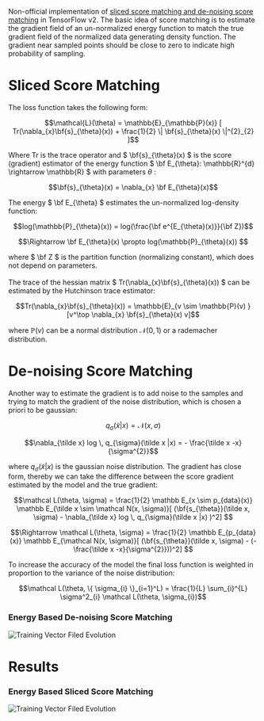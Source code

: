 Non-official implementation of [sliced score matching and de-noising score matching](https://arxiv.org/abs/1907.05600) in TensorFlow v2. The basic idea of score matching is to estimate the gradient field of an un-normalized energy function to match the true gradient field of the normalized data generating density function.
The gradient near sampled points should be close to zero to indicate high probability of sampling. 
# Sliced Score Matching
The loss function takes the following form:
```math
\mathcal{L}(\theta) = \mathbb{E}_{\mathbb{P}(x)} [ Tr(\nabla_{x}\bf{s}_{\theta}(x)) + \frac{1}{2} \| \bf{s}_{\theta}(x) \|^{2}_{2} ]
```

Where Tr is the trace operator and $` \bf{s}_{\theta}(x) `$ is the score (gradient) estimator of the energy function $` \bf E_{\theta}: \mathbb{R}^{d} \rightarrow \mathbb{R} `$  with parameters $` \theta `$ :

```math
\bf{s}_{\theta}(x) = \nabla_{x} \bf E_{\theta}(x)
```

The energy $` \bf E_{\theta} `$ estimates the un-normalized log-density function:

```math
log(\mathbb{P}_{\theta}(x)) = log(\frac{\bf e^{E_{\theta}(x)}}{\bf Z})
```

```math
\Rightarrow \bf E_{\theta}(x) \propto log(\mathbb{P}_{\theta}(x))  
```

where $` \bf Z `$ is the partition function (normalizing constant), which does not depend on parameters.
\
\
The trace of the hessian matrix $` Tr(\nabla_{x}\bf{s}_{\theta}(x)) `$ can be estimated by the Hutchinson trace estimator:

```math
Tr(\nabla_{x}\bf{s}_{\theta}(x)) = \mathbb{E}_{v \sim \mathbb{P}(v) }[v^\top \nabla_{x} \bf{s}_{\theta}(x) v]
```

where $` \mathbb{P}(v) `$ can be a normal distribution $` \mathcal{N}(0,1) `$ or a rademacher distribution. 

# De-noising Score Matching  
Another way to estimate the gradient is to add noise to the samples and trying to match the gradient of the noise distribution, which is chosen a priori to be gaussian:

```math
q_{\sigma}(\tilde x |x) = \mathcal N(x, \sigma)
```

```math
\nabla_{\tilde x} log \, q_{\sigma}(\tilde x |x) = - \frac{\tilde x -x}{\sigma^{2}}
```

where $` q_{\sigma}(\tilde x |x) `$ is the gaussian noise distribution. The gradient has close form, thereby we can take the difference between the score gradient estimated by the model and the true gradient:

```math
\mathcal L(\theta, \sigma) = \frac{1}{2} \mathbb E_{x \sim p_{data}(x)} \mathbb E_{\tilde x \sim \mathcal N(x, \sigma)}[ (\bf{s_{\theta}}(\tilde x, \sigma) -  \nabla_{\tilde x} log \, q_{\sigma}(\tilde x |x) )^2] 
```
```math
\Rightarrow \mathcal L(\theta, \sigma) = \frac{1}{2} \mathbb E_{p_{data}(x)} \mathbb E_{\mathcal N(x, \sigma)}[ (\bf{s_{\theta}}(\tilde x, \sigma) - (- \frac{\tilde x -x}{\sigma^{2}}))^2] 
```

To increase the accuracy of the model the final loss function is weighted in proportion to the variance of the noise distribution: 

```math
\mathcal L(\theta, \{ \sigma_{i} \}_{i=1}^L) = \frac{1}{L} \sum_{i}^{L} \sigma^2_{i} \mathcal L(\theta, \sigma_{i})
```
### Energy Based De-noising Score Matching
![Training Vector Filed Evolution](https://github.com/claCase/ScoreMatching/blob/master/figures/Denoising%20Score%20Matching/Gaussian%20Mixture/2023-11-04T03_59_29/ebm_de-noising_animation_animation.gif)

# Results 
### Energy Based Sliced Score Matching 
![Training Vector Filed Evolution](https://github.com/claCase/ScoreMatching/blob/master/figures/Sliced%20Score%20Matching/2023-11-02T03_56_44/sliced_score_matching_2gif_animation.gif)


